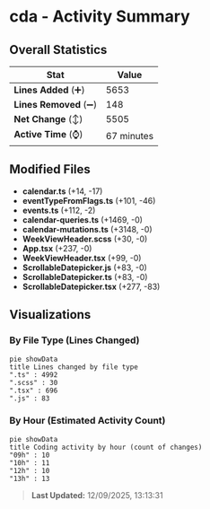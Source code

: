 # cda - Activity Summary 

## Overall Statistics

| Stat                   | Value                                                             |
| ---------------------- | ----------------------------------------------------------------- |
| **Lines Added** (➕)   | 5653                                          |
| **Lines Removed** (➖) | 148                                        |
| **Net Change** (↕)    | 5505                |
| **Active Time** (⌚)   | 67 minutes |


## Modified Files
- **calendar.ts** (+14, -17)
- **eventTypeFromFlags.ts** (+101, -46)
- **events.ts** (+112, -2)
- **calendar-queries.ts** (+1469, -0)
- **calendar-mutations.ts** (+3148, -0)
- **WeekViewHeader.scss** (+30, -0)
- **App.tsx** (+237, -0)
- **WeekViewHeader.tsx** (+99, -0)
- **ScrollableDatepicker.js** (+83, -0)
- **ScrollableDatepicker.ts** (+83, -0)
- **ScrollableDatepicker.tsx** (+277, -83)

## Visualizations

### By File Type (Lines Changed)

```mermaid
pie showData
title Lines changed by file type
".ts" : 4992
".scss" : 30
".tsx" : 696
".js" : 83
```

### By Hour (Estimated Activity Count)

```mermaid
pie showData
title Coding activity by hour (count of changes)
"09h" : 10
"10h" : 11
"12h" : 10
"13h" : 13
```


> **Last Updated:** 12/09/2025, 13:13:31